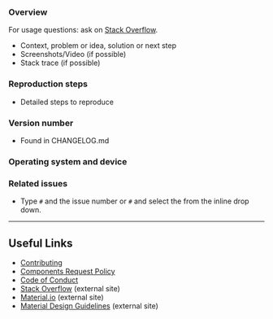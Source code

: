 ### Overview
For usage questions: ask on [Stack  Overflow](http://stackoverflow.com/questions/tagged/material-components).

 - Context, problem or idea, solution or next step
 - Screenshots/Video (if possible)
 - Stack trace (if possible)

### Reproduction steps
 - Detailed steps to reproduce

### Version number
 - Found in CHANGELOG.md

### Operating system and device

### Related issues
 - Type `#` and the issue number or `#` and select the from the inline drop down.

- - -

## Useful Links
- [Contributing](../CONTRIBUTING.md)
- [Components Request Policy](../COMPONENTS_REQUEST_POLICY.md)
- [Code of Conduct](../CONDUCT.md)
- [Stack Overflow](https://www.stackoverflow.com/questions/tagged/material-components) (external site)
- [Material.io](https://www.material.io) (external site)
- [Material Design Guidelines](https://material.google.com) (external site)
